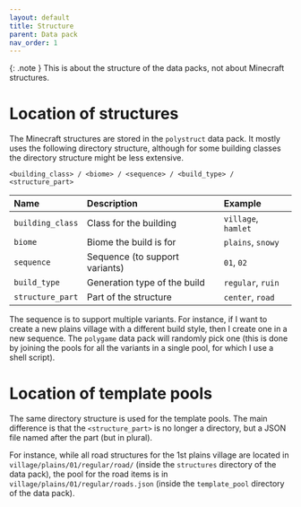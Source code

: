 ```yaml
---
layout: default
title: Structure
parent: Data pack
nav_order: 1
---
```


{: .note }
This is about the structure of the data packs, not about Minecraft structures.

# Location of structures

The Minecraft structures are stored in the `polystruct` data pack. It mostly
uses the following directory structure, although for some building classes the
directory structure might be less extensive.

```
<building_class> / <biome> / <sequence> / <build_type> / <structure_part>
```

| Name             | Description                    | Example             |
|:-----------------|:-------------------------------|:--------------------|
| `building_class` | Class for the building         | `village`, `hamlet` |
| `biome`          | Biome the build is for         | `plains`, `snowy`   |
| `sequence`       | Sequence (to support variants) | `01`, `02`          |
| `build_type`     | Generation type of the build   | `regular`, `ruin`   |
| `structure_part` | Part of the structure          | `center`, `road`    |

The sequence is to support multiple variants. For instance, if I want to create
a new plains village with a different build style, then I create one in a new
sequence. The `polygame` data pack will randomly pick one (this is done by
joining the pools for all the variants in a single pool, for which I use a
shell script).

# Location of template pools

The same directory structure is used for the template pools. The main
difference is that the `<structure_part>` is no longer a directory, but a JSON
file named after the part (but in plural).

For instance, while all road structures for the 1st plains village are located
in `village/plains/01/regular/road/` (inside the `structures` directory of the
data pack), the pool for the road items is in
`village/plains/01/regular/roads.json` (inside the `template_pool` directory of
the data pack).

